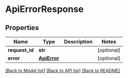 # ApiErrorResponse


## Properties

Name | Type | Description | Notes
---- | ---- | ----------- | -----
**request_id** | **str** |  | [optional] 
**error** | [**ApiError**](ApiError.md) |  | [optional] 

[[Back to Model list]](../README.md#documentation-for-models) [[Back to API list]](../README.md#documentation-for-api-endpoints) [[Back to README]](../README.md)
